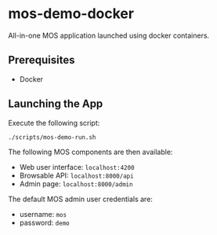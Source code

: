 # mos-demo-docker

All-in-one MOS application launched using docker containers.

## Prerequisites

* Docker

## Launching the App

Execute the following script:

```
./scripts/mos-demo-run.sh
```

The following MOS components are then available:
* Web user interface: ``localhost:4200``
* Browsable API: ``localhost:8000/api``
* Admin page: ``localhost:8000/admin``

The default MOS admin user credentials are:
* username: ``mos``
* password: ``demo``
